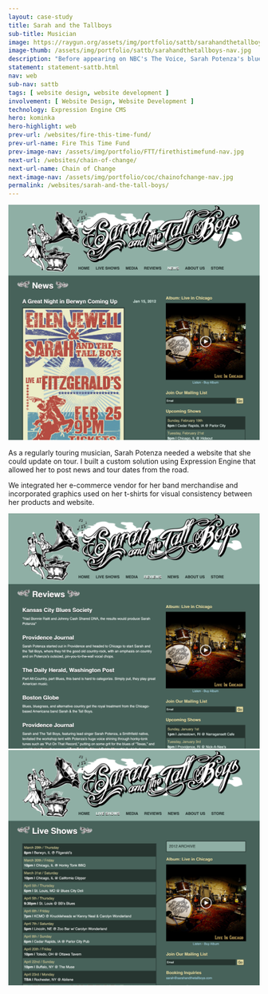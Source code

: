 ```yaml
---
layout: case-study
title: Sarah and the Tallboys
sub-title: Musician
image: https://raygun.org/assets/img/portfolio/sattb/sarahandthetallboys_001.png
image-thumb: /assets/img/portfolio/sattb/sarahandthetallboys-nav.jpg
description: "Before appearing on NBC's The Voice, Sarah Potenza's blues band, Sarah and the Tall Boys, needed an online store and website featuring tour dates and news. I created a customized CMS solution that they could maintain after the final design was submitted and launched."
statement: statement-sattb.html
nav: web
sub-nav: sattb
tags: [ website design, website development ]
involvement: [ Website Design, Website Development ]
technology: Expression Engine CMS
hero: kominka
hero-highlight: web
prev-url: /websites/fire-this-time-fund/
prev-url-name: Fire This Time Fund
prev-image-nav: /assets/img/portfolio/FTT/firethistimefund-nav.jpg
next-url: /websites/chain-of-change/
next-url-name: Chain of Change
next-image-nav: /assets/img/portfolio/coc/chainofchange-nav.jpg
permalink: /websites/sarah-and-the-tall-boys/
---
```

<div class="container-fluid sattb bg-white">
  <div class="container">
    <div class="row align-items-center" id="trigger-1">
      <div class="col-lg-6 col-md-12 my-5" data-aos="fade-up" data-aos-anchor="#trigger-1"
     data-aos-anchor-placement="top-bottom" data-aos-once="true">  
        <a href="/assets/img/portfolio/sattb/sarahandthetallboys_001.png" class="glightboxGallery"><img src="/assets/img/portfolio/sattb/sarahandthetallboys_001.png" class="img-fluid cursor-zoom" alt="Sarah and the Tallboys Website"></a>
      </div>
      <div class="col-lg-6 col-md-12 ps-4" data-aos="fade-up" data-aos-anchor="#trigger-1"
     data-aos-anchor-placement="top-bottom" id="trigger-1" data-aos-once="true">
        <p>As a regularly touring musician, Sarah Potenza needed a website that she could update on tour. I built a custom solution using Expression Engine that allowed her to post news and tour dates from the road.</p>
        <p>We integrated her e-commerce vendor for her band merchandise and incorporated graphics used on her t-shirts for visual consistency between her products and website.</p>
      </div>
    </div>
    <div class="row align-items-center">
        <div class="col-lg-6 col-md-6 col-sm-6 mb-5" data-aos="fade-up" data-aos-once="true">
          <a href="/assets/img/portfolio/sattb/sarahandthetallboys_002.png" class="glightboxGallery"><img src="/assets/img/portfolio/sattb/sarahandthetallboys_002.png" alt="Sarah and the Tallboys Website" class="img-fluid cursor-zoom"></a>
        </div>
        <div class="col-lg-6 col-md-6 col-sm-6 mb-5" data-aos="fade-up" data-aos-once="true">
          <a href="/assets/img/portfolio/sattb/sarahandthetallboys_003.png" class="glightboxGallery"><img src="/assets/img/portfolio/sattb/sarahandthetallboys_003.png" alt="Sarah and the Tallboys Website"  class="img-fluid cursor-zoom"></a>
        </div>
    </div>
  </div>
</div>